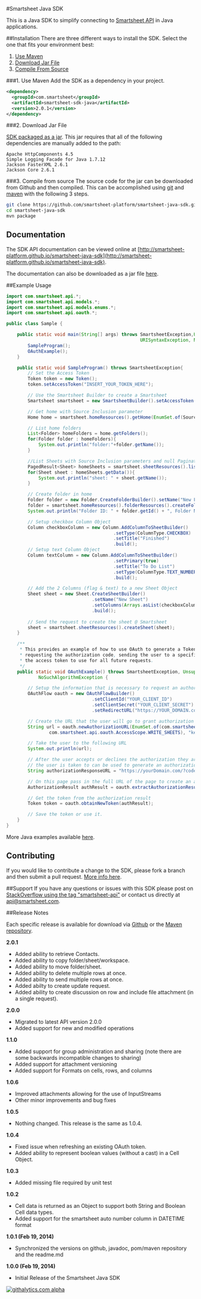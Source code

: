#Smartsheet Java SDK

This is a Java SDK to simplify connecting to [Smartsheet API](http://www.smartsheet.com/developers/api-documentation) in Java applications.

##Installation
There are three different ways to install the SDK. Select the one that fits your environment best:

1. [Use Maven](#1-maven)
2. [Download Jar File](#2-download-jar-file)
3. [Compile From Source](#3-compile-from-source)

###1. Use Maven
Add the SDK as a dependency in your project.

```xml
<dependency>
  <groupId>com.smartsheet</groupId>
  <artifactId>smartsheet-sdk-java</artifactId>
  <version>2.0.1</version>
</dependency>
```

###2. Download Jar File
<!--* [The SDK packaged in a jar with Dependencies](https://oss.sonatype.org/service/local/artifact/maven/redirect?r=releases&g=com.smartsheet&a=smartsheet-sdk-java&v=LATEST) built in.-->
[SDK packaged as a jar](https://oss.sonatype.org/service/local/artifact/maven/redirect?r=releases&g=com.smartsheet&a=smartsheet-sdk-java&v=LATEST). This jar requires that all of the following dependencies are manually added to the path:

	Apache HttpComponents 4.5
	Simple Logging Facade for Java 1.7.12
	Jackson FasterXML 2.6.1
	Jackson Core 2.6.1

###3. Compile from source
The source code for the jar can be downloaded from Github and then compiled. This can be accomplished using [git](http://git-scm.com/) and [maven](http://maven.apache.org/) with the following 3 steps.

```bash
git clone https://github.com/smartsheet-platform/smartsheet-java-sdk.git
cd smartsheet-java-sdk
mvn package
```

## Documentation
The SDK API documentation can be viewed online at [http://smartsheet-platform.github.io/smartsheet-java-sdk](http://smartsheet-platform.github.io/smartsheet-java-sdk).

The documentation can also be downloaded as a jar file [here](http://oss.sonatype.org/service/local/artifact/maven/redirect?r=releases&g=com.smartsheet&a=smartsheet-sdk-java&v=LATEST&c=javadoc).

##Example Usage

```java
import com.smartsheet.api.*;
import com.smartsheet.api.models.*;
import com.smartsheet.api.models.enums.*;
import com.smartsheet.api.oauth.*;

public class Sample {

    public static void main(String[] args) throws SmartsheetException,UnsupportedEncodingException,
                                                  URISyntaxException, NoSuchAlgorithmException{
        SampleProgram();
        OAuthExample();
    }

    public static void SampleProgram() throws SmartsheetException{
        // Set the Access Token
        Token token = new Token();
        token.setAccessToken("INSERT_YOUR_TOKEN_HERE");

        // Use the Smartsheet Builder to create a Smartsheet
        Smartsheet smartsheet = new SmartsheetBuilder().setAccessToken(token.getAccessToken()).build();

        // Get home with Source Inclusion parameter
        Home home = smartsheet.homeResources().getHome(EnumSet.of(SourceInclusion.SOURCE));

        // List home folders
        List<Folder> homeFolders = home.getFolders();
        for(Folder folder : homeFolders){
            System.out.println("folder:"+folder.getName());
        }

        //List Sheets with Source Inclusion parameters and null Pagination parameters
        PagedResult<Sheet> homeSheets = smartsheet.sheetResources().listSheets(EnumSet.of(SourceInclusion.SOURCE), null);
        for(Sheet sheet : homeSheets.getData()){
            System.out.println("sheet: " + sheet.getName());
        }

        // Create folder in home
        Folder folder = new Folder.CreateFolderBuilder().setName("New Folder").build();
        folder = smartsheet.homeResources().folderResources().createFolder(folder);
        System.out.println("Folder ID: " + folder.getId() + ", Folder Name: " + folder.getName());

        // Setup checkbox Column Object
        Column checkboxColumn = new Column.AddColumnToSheetBuilder()
                                        .setType(ColumnType.CHECKBOX)
                                        .setTitle("Finished")
                                        .build();
        // Setup text Column Object
        Column textColumn = new Column.AddColumnToSheetBuilder()
                                        .setPrimary(true)
                                        .setTitle("To Do List")
                                        .setType(ColumnType.TEXT_NUMBER)
                                        .build();

        // Add the 2 Columns (flag & text) to a new Sheet Object
        Sheet sheet = new Sheet.CreateSheetBuilder()
                                .setName("New Sheet")
                                .setColumns(Arrays.asList(checkboxColumn, textColumn))
                                .build();
        
        // Send the request to create the sheet @ Smartsheet
        sheet = smartsheet.sheetResources().createSheet(sheet);
    }

    /**
     * This provides an example of how to use OAuth to generate a Token from a third party application. It handles
     * requesting the authorization code, sending the user to a specific website to request access and then getting
     * the access token to use for all future requests.
     */
    public static void OAuthExample() throws SmartsheetException, UnsupportedEncodingException, URISyntaxException,
            NoSuchAlgorithmException {

        // Setup the information that is necessary to request an authorization code
        OAuthFlow oauth = new OAuthFlowBuilder()
                                .setClientId("YOUR_CLIENT_ID")
                                .setClientSecret("YOUR_CLIENT_SECRET")
                                .setRedirectURL("https://YOUR_DOMAIN.com/").build();

        // Create the URL that the user will go to grant authorization to the application
        String url = oauth.newAuthorizationURL(EnumSet.of(com.smartsheet.api.oauth.AccessScope.CREATE_SHEETS,
                com.smartsheet.api.oauth.AccessScope.WRITE_SHEETS), "key=YOUR_VALUE");

        // Take the user to the following URL
        System.out.println(url);

        // After the user accepts or declines the authorization they are taken to the redirect URL. The URL of the page
        // the user is taken to can be used to generate an authorization Result object.
        String authorizationResponseURL = "https://yourDomain.com/?code=l4csislal82qi5h&expires_in=239550&state=key%3D12344";

        // On this page pass in the full URL of the page to create an authorizationResult object
        AuthorizationResult authResult = oauth.extractAuthorizationResult(authorizationResponseURL);

        // Get the token from the authorization result
        Token token = oauth.obtainNewToken(authResult);

        // Save the token or use it.
    }
}
```

More Java examples available [here](http://smartsheet-platform.github.io/api-docs/?java#java-sample-code).

## Contributing
If you would like to contribute a change to the SDK, please fork a branch and then submit a pull request. [More info here](https://help.github.com/articles/using-pull-requests).

##Support
If you have any questions or issues with this SDK please post on [StackOverflow using the tag "smartsheet-api"](http://stackoverflow.com/questions/tagged/smartsheet-api) or contact us directly at api@smartsheet.com.

##Release Notes

Each specific release is available for download via [Github](https://github.com/smartsheet-platform/smartsheet-java-sdk/tags) or the [Maven repository](http://search.maven.org/#search%7Cgav%7C1%7Cg%3A%22com.smartsheet%22%20AND%20a%3A%22smartsheet-sdk-java%22).

**2.0.1**

* Added ability to retrieve Contacts.
* Added ability to copy folder/sheet/workspace.
* Added ability to move folder/sheet.
* Added ability to delete multiple rows at once.
* Added ability to send multiple rows at once.
* Added abilty to create update request.
* Added ability to create discussion on row and include file attachment (in a single request).

**2.0.0**
* Migrated to latest API version 2.0.0
* Added support for new and modified operations

**1.1.0**
* Added support for group administration and sharing (note there are some backwards incompatible changes to sharing)
* Added support for attachment versioning
* Added support for Formats on cells, rows, and columns

**1.0.6**
* Improved attachments allowing for the use of InputStreams
* Other minor improvements and bug fixes

**1.0.5**
* Nothing changed. This release is the same as 1.0.4.

**1.0.4**
* Fixed issue when refreshing an existing OAuth token.
* Added ability to represent boolean values (without a cast) in a Cell Object.

**1.0.3**
* Added missing file required by unit test

**1.0.2**
* Cell data is returned as an Object to support both String and Boolean Cell data types.
* Added support for the smartsheet auto number column in DATETIME format

**1.0.1 (Feb 19, 2014)**
* Synchronized the versions on github, javadoc, pom/maven repository and the readme.md

**1.0.0 (Feb 19, 2014)**
* Initial Release of the Smartsheet Java SDK


[![githalytics.com alpha](https://cruel-carlota.pagodabox.com/4b2c0d7b11c532fb1693dec0e5f300d5 "githalytics.com")](http://githalytics.com/smartsheet-platform/smartsheet-java-sdk)
